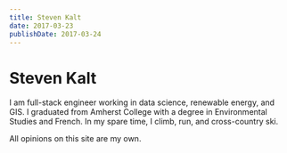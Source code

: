 ```yaml
---
title: Steven Kalt
date: 2017-03-23
publishDate: 2017-03-24
---
```


# Steven Kalt

I am full-stack engineer working in data science, renewable energy, and GIS.
I graduated from Amherst College with a degree in Environmental Studies and French.
In my spare time, I climb, run, and cross-country ski.

All opinions on this site are my own.
